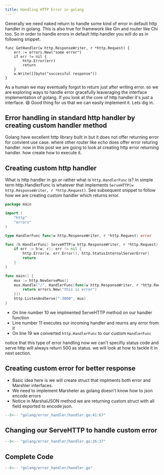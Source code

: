 ```yaml
---
title: Handling HTTP Error in golang
---
```


Generally we need naked return to handle some kind of error in default http handler in golang. This is also true for framework like Gin and router like Chi too. So in order to handle errors in default http handler you will do as in following snippet.
```golang
func GetHandler(w http.ResponseWriter, r *http.Request) {
    err := errors.New("some error")
    if err != nil {
        http.Error(err)
        return 
    }
    w.Write([]byte("successful response"))
}
```
As a human we may eventually forgot to return just after writing error. so we are exploring ways to handle error gracefully leaveraging the interface implementation of golang. If you look at the core of http handler it's just a interface. 😄 Good thing for us that we can easily implement it. Lets dig in.

## Error handling in standard http handler by creating custom handler method
Golang have excellent http library built in but it does not offer returning error for convient use case. 
where other router like echo does offer error returing handler. now in this post we are going to look at creating http error returning handler.
how create how to execute it.

## Creating custom http handler
What is http handler in go or rather what is `http.HandlerFunc` is?
In simple term http.HandlerFunc is whatever that implements `ServeHTTP(w http.ResponseWriter, r *http.Request)`.
See subsequent snippet to follow how we are creating custom handler which returns error.

```go linenums="1"
package main

import (
    "http"
    "errors"
)

type HandlerFunc func(w http.ResponseWriter, r *http.Request) error

func (h HandlerFunc) ServeHTTP(w http.ResponseWriter, r *http.Request) {
	if err := h(w, r); err != nil {
        http.Error(w, err.Error(), http.StatusInternalServerError)	    	
		return
	}
}

func main() {
    mux := http.NewServeMux()
    mux.Handle("/", HandlerFunc(func(w http.ResponseWriter, r *http.Request) error {
        return errors.New("this is error")
    }))
    http.ListenAndServe(":3000", mux)
}
```

- On line number 10 we implmented ServeHTTP method on our handler function
- Line number 11 executes our incoming handler and reurns any error from it
- On line 19 we converted `http.HandlerFunc` to our custom `HandlerFunc`

notice that this type of error handling now we can't specifiy status code and serve http will always return 500 as status.
we will look at how to tackle it in next section.

## Creating custom error for better response
- Basic idea here is we will create struct that implments both error and Marshler interfaces. 
- We need to implement Marsheler as golang doesn't know how to json encode errors
- Notice in MarshalJSON method we are returning custom struct with all field exported to encode json.

```go linenums="1"
--8<-- "golang/error_handler/handler.go:41:67"
```

## Changing our ServeHTTP to handle custom error

```go linenums="1"
--8<-- "golang/error_handler/handler.go:26:37"
```

## Complete Code

```go linenums="1"
--8<-- "golang/error_handler/handler.go"
```
